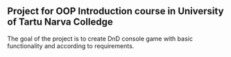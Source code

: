 <h2>Project for OOP Introduction course in University of Tartu Narva Colledge</h2>
<p>The goal of the project is to create DnD console game
 with basic functionality and according to requirements.</p>